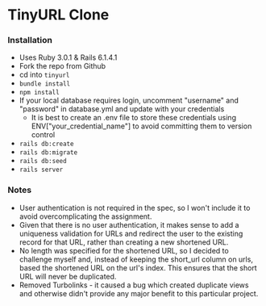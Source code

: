 # TinyURL Clone

### Installation

* Uses Ruby 3.0.1 & Rails 6.1.4.1
* Fork the repo from Github
* cd into `tinyurl`
* `bundle install`
* `npm install`
* If your local database requires login, uncomment "username" and "password" in database.yml and update with your credentials
  * It is best to create an .env file to store these credentials using ENV["your_credential_name"] to avoid committing them to version control
* `rails db:create`
* `rails db:migrate`
* `rails db:seed`
* `rails server`

### Notes

* User authentication is not required in the spec, so I won't include it to avoid overcomplicating the assignment.
* Given that there is no user authentication, it makes sense to add a uniqueness validation for URLs and redirect the user to the existing record for that URL, rather than creating a new shortened URL.
* No length was specified for the shortened URL, so I decided to challenge myself and, instead of keeping the short_url column on urls, based the shortened URL on the url's index. This ensures that the short URL will never be duplicated.
* Removed Turbolinks - it caused a bug which created duplicate views and otherwise didn't provide any major benefit to this particular project.
